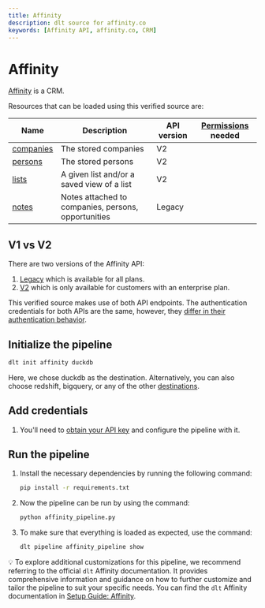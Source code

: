 ```yaml
---
title: Affinity
description: dlt source for affinity.co
keywords: [Affinity API, affinity.co, CRM]
---
```



# Affinity

[Affinity](https://www.affinity.co/) is a CRM.


Resources that can be loaded using this verified source are:

| Name      | Description                                                            | API version | [Permissions](https://developer.affinity.co/#section/Getting-Started/Permissions) needed |
| --------- | ---------------------------------------------------------------------- | --- | --- |
| [companies](https://developer.affinity.co/#tag/companies) | The stored companies | V2 |                                                  | Requires the "Export All Organizations directory" permission. |
| [persons](https://developer.affinity.co/#tag/persons)   | The stored persons | V2 |                                                    | Requires the "Export All People directory" permission. |
| [lists](https://developer.affinity.co/#tag/lists)     | A given list and/or a saved view of a list | V2 |                            | Requires the "Export data from Lists" permission. |
| [notes](https://api-docs.affinity.co/#notes)     | Notes attached to companies, persons, opportunities | Legacy |                   | n/a |

## V1 vs V2

There are two versions of the Affinity API:
1. [Legacy](https://api-docs.affinity.co/) which is available for all plans.
2. [V2](https://developer.affinity.co/) which is only available for customers with an enterprise plan.

This verified source makes use of both API endpoints. The authentication credentials for both APIs are the same, however, they [differ in their authentication behavior](https://support.affinity.co/s/article/How-to-obtain-your-Affinity-API-key#h_01HMF147N699N2V6A9KPFMSBR6).

## Initialize the pipeline

```bash
dlt init affinity duckdb
```

Here, we chose duckdb as the destination. Alternatively, you can also choose redshift, bigquery, or
any of the other [destinations](https://dlthub.com/docs/dlt-ecosystem/destinations/).

## Add credentials

1. You'll need to [obtain your API key](https://support.affinity.co/s/article/How-to-obtain-your-Affinity-API-key) and configure the pipeline with it.

## Run the pipeline

1. Install the necessary dependencies by running the following command:

   ```bash
   pip install -r requirements.txt
   ```

2. Now the pipeline can be run by using the command:

   ```bash
   python affinity_pipeline.py
   ```

3. To make sure that everything is loaded as expected, use the command:

   ```bash
   dlt pipeline affinity_pipeline show
   ```

💡 To explore additional customizations for this pipeline, we recommend referring to the official
`dlt` Affinity documentation. It provides comprehensive information and guidance on how to further
customize and tailor the pipeline to suit your specific needs. You can find the `dlt` Affinity
documentation in
[Setup Guide: Affinity](https://dlthub.com/docs/dlt-ecosystem/verified-sources/affinity).
